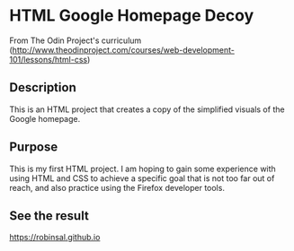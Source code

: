 # HTML Google Homepage Decoy

From The Odin Project's curriculum (http://www.theodinproject.com/courses/web-development-101/lessons/html-css)

## Description
This is an HTML project that creates a copy of the simplified visuals of the Google homepage.

## Purpose
This is my first HTML project. I am hoping to gain some experience with using HTML and CSS to achieve a specific goal that is not too far out of reach, and also practice using the Firefox developer tools.

## See the result
https://robinsal.github.io
